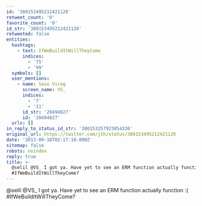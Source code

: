 ```yaml
---
id: '380153495212421120'
retweet_count: '0'
favorite_count: '0'
id_str: '380153495212421120'
retweeted: false
entities:
  hashtags:
    - text: IfWeBuildItWillTheyCome
      indices:
        - '75'
        - '99'
  symbols: []
  user_mentions:
    - name: Saso Virag
      screen_name: VS_
      indices:
        - '7'
        - '11'
      id_str: '20494827'
      id: '20494827'
  urls: []
in_reply_to_status_id_str: '380153257923854336'
original_url: https://twitter.com/jth/status/380153495212421120
date: '2013-09-18T02:17:10.000Z'
sitemap: false
robots: noindex
reply: true
title: >-
  @selil @VS_ I got ya. Have yet to see an ERM function actually function :(
  #IfWeBuildItWillTheyCome?
---
```


@selil @VS_ I got ya. Have yet to see an ERM function actually function :( #IfWeBuildItWillTheyCome?